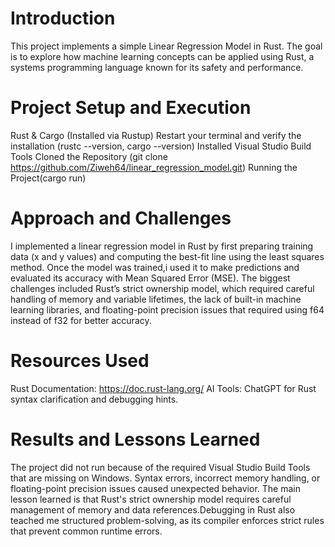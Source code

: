 
# Introduction
This project implements a simple Linear Regression Model in Rust. The goal is to explore how machine learning concepts can be applied using Rust, a systems programming language known for its safety and performance.

# Project Setup and Execution
Rust & Cargo (Installed via Rustup)
Restart your terminal and verify the installation (rustc --version, cargo --version)
Installed Visual Studio Build Tools
Cloned the Repository (git clone https://github.com/Ziweh64/linear_regression_model.git)
Running the Project(cargo run)

# Approach and Challenges
I implemented a linear regression model in Rust by first preparing training data (x and y values) and computing the best-fit line using the least squares method. Once the model was trained,i used it to make predictions and evaluated its accuracy with Mean Squared Error (MSE). The biggest challenges included Rust’s strict ownership model, which required careful handling of memory and variable lifetimes, the lack of built-in machine learning libraries, and floating-point precision issues that required using f64 instead of f32 for better accuracy.

# Resources Used
Rust Documentation: https://doc.rust-lang.org/
AI Tools: ChatGPT for Rust syntax clarification and debugging hints.

# Results and Lessons Learned
The project did not run because of the required Visual Studio Build Tools that are missing on Windows. Syntax errors, incorrect memory handling, or floating-point precision issues caused unexpected behavior. The main lesson learned is that Rust's strict ownership model requires careful management of memory and data references.Debugging in Rust also teached me structured problem-solving, as its compiler enforces strict rules that prevent common runtime errors.




